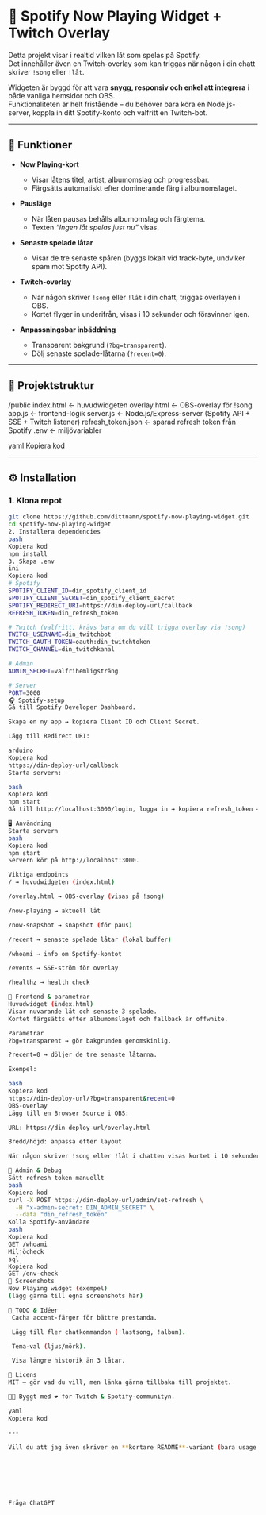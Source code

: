# 🎵 Spotify Now Playing Widget + Twitch Overlay

Detta projekt visar i realtid vilken låt som spelas på Spotify.  
Det innehåller även en Twitch-overlay som kan triggas när någon i din chatt skriver `!song` eller `!låt`.  

Widgeten är byggd för att vara **snygg, responsiv och enkel att integrera** i både vanliga hemsidor och OBS.  
Funktionaliteten är helt fristående – du behöver bara köra en Node.js-server, koppla in ditt Spotify-konto och valfritt en Twitch-bot.

---

## 🚀 Funktioner

- **Now Playing-kort**  
  - Visar låtens titel, artist, albumomslag och progressbar.  
  - Färgsätts automatiskt efter dominerande färg i albumomslaget.  

- **Pausläge**  
  - När låten pausas behålls albumomslag och färgtema.  
  - Texten *“Ingen låt spelas just nu”* visas.  

- **Senaste spelade låtar**  
  - Visar de tre senaste spåren (byggs lokalt vid track-byte, undviker spam mot Spotify API).  

- **Twitch-overlay**  
  - När någon skriver `!song` eller `!låt` i din chatt, triggas overlayen i OBS.  
  - Kortet flyger in underifrån, visas i 10 sekunder och försvinner igen.  

- **Anpassningsbar inbäddning**  
  - Transparent bakgrund (`?bg=transparent`).  
  - Dölj senaste spelade-låtarna (`?recent=0`).  

---

## 📂 Projektstruktur

/public
index.html ← huvudwidgeten
overlay.html ← OBS-overlay för !song
app.js ← frontend-logik
server.js ← Node.js/Express-server (Spotify API + SSE + Twitch listener)
refresh_token.json ← sparad refresh token från Spotify
.env ← miljövariabler

yaml
Kopiera kod

---

## ⚙️ Installation

### 1. Klona repot
```bash
git clone https://github.com/dittnamn/spotify-now-playing-widget.git
cd spotify-now-playing-widget
2. Installera dependencies
bash
Kopiera kod
npm install
3. Skapa .env
ini
Kopiera kod
# Spotify
SPOTIFY_CLIENT_ID=din_spotify_client_id
SPOTIFY_CLIENT_SECRET=din_spotify_client_secret
SPOTIFY_REDIRECT_URI=https://din-deploy-url/callback
REFRESH_TOKEN=din_refresh_token

# Twitch (valfritt, krävs bara om du vill trigga overlay via !song)
TWITCH_USERNAME=din_twitchbot
TWITCH_OAUTH_TOKEN=oauth:din_twitchtoken
TWITCH_CHANNEL=din_twitchkanal

# Admin
ADMIN_SECRET=valfrihemligsträng

# Server
PORT=3000
🎧 Spotify-setup
Gå till Spotify Developer Dashboard.

Skapa en ny app → kopiera Client ID och Client Secret.

Lägg till Redirect URI:

arduino
Kopiera kod
https://din-deploy-url/callback
Starta servern:

bash
Kopiera kod
npm start
Gå till http://localhost:3000/login, logga in → kopiera refresh_token → lägg i .env.

🖥️ Användning
Starta servern
bash
Kopiera kod
npm start
Servern kör på http://localhost:3000.

Viktiga endpoints
/ → huvudwidgeten (index.html)

/overlay.html → OBS-overlay (visas på !song)

/now-playing → aktuell låt

/now-snapshot → snapshot (för paus)

/recent → senaste spelade låtar (lokal buffer)

/whoami → info om Spotify-kontot

/events → SSE-ström för overlay

/healthz → health check

🎨 Frontend & parametrar
Huvudwidget (index.html)
Visar nuvarande låt och senaste 3 spelade.
Kortet färgsätts efter albumomslaget och fallback är offwhite.

Parametrar
?bg=transparent → gör bakgrunden genomskinlig.

?recent=0 → döljer de tre senaste låtarna.

Exempel:

bash
Kopiera kod
https://din-deploy-url/?bg=transparent&recent=0
OBS-overlay
Lägg till en Browser Source i OBS:

URL: https://din-deploy-url/overlay.html

Bredd/höjd: anpassa efter layout

När någon skriver !song eller !låt i chatten visas kortet i 10 sekunder.

🔧 Admin & Debug
Sätt refresh token manuellt
bash
Kopiera kod
curl -X POST https://din-deploy-url/admin/set-refresh \
  -H "x-admin-secret: DIN_ADMIN_SECRET" \
  --data "din_refresh_token"
Kolla Spotify-användare
bash
Kopiera kod
GET /whoami
Miljöcheck
sql
Kopiera kod
GET /env-check
📸 Screenshots
Now Playing widget (exempel)
(lägg gärna till egna screenshots här)

📝 TODO & Idéer
 Cacha accent-färger för bättre prestanda.

 Lägg till fler chatkommandon (!lastsong, !album).

 Tema-val (ljus/mörk).

 Visa längre historik än 3 låtar.

📜 Licens
MIT – gör vad du vill, men länka gärna tillbaka till projektet.

👨‍💻 Byggt med ❤️ för Twitch & Spotify-communityn.

yaml
Kopiera kod

---

Vill du att jag även skriver en **kortare README**-variant (bara usage + OBS) för repots framsida, så kan du ha den här längre i `docs/README.md`?







Fråga ChatGPT
